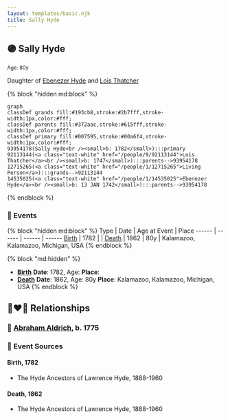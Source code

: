```yaml
---
layout: templates/basic.njk
title: Sally Hyde
---
```

## 🟣 Sally Hyde
<small>Age: 80y</small>

Daughter of [Ebenezer Hyde](/people/1/14535025) and [Lois Thatcher](/people/9/92113144)

{% block "hidden md:block" %}
```mermaid
graph
classDef grands fill:#193cb8,stroke:#2b7fff,stroke-width:1px,color:#fff;
classDef parents fill:#372aac,stroke:#615fff,stroke-width:1px,color:#fff;
classDef primary fill:#007595,stroke:#00a6f4,stroke-width:1px,color:#fff;
93954178(Sally Hyde<br /><small>b: 1782</small>):::primary
92113144(<a class="text-white" href="/people/9/92113144">Lois Thatcher</a><br /><small>b: 1747</small>):::parents-->93954178
12715265(<a class="text-white" href="/people/1/12715265">Living Person</a>):::grands-->92113144
14535025(<a class="text-white" href="/people/1/14535025">Ebenezer Hyde</a><br /><small>b: 13 JAN 1742</small>):::parents-->93954178
```
{% endblock %}

### 📆 Events

{% block "hidden md:block" %}
Type | Date | Age at Event | Place
------ | ------ | ------ | ------
[Birth](#event-event-2) | 1782 |  |
[Death](#event-event-3) | 1862 | 80y | Kalamazoo, Kalamazoo, Michigan, USA
{% endblock %}

{% block "md:hidden" %}
- **[Birth](#event-event-2)**
**Date**: 1782, Age:
**Place**:
- **[Death](#event-event-3)**
**Date**: 1862, Age: 80y
**Place**: Kalamazoo, Kalamazoo, Michigan, USA
{% endblock %}

## 👩‍❤️‍👨 Relationships

### 🔵 [Abraham Aldrich](/people/2/23719788), b. 1775

### 📰 Event Sources

#### <a id="event-event-2"></a> Birth, 1782
* The Hyde Ancestors of Lawrence Hyde, 1888-1960

#### <a id="event-event-3"></a> Death, 1862
* The Hyde Ancestors of Lawrence Hyde, 1888-1960